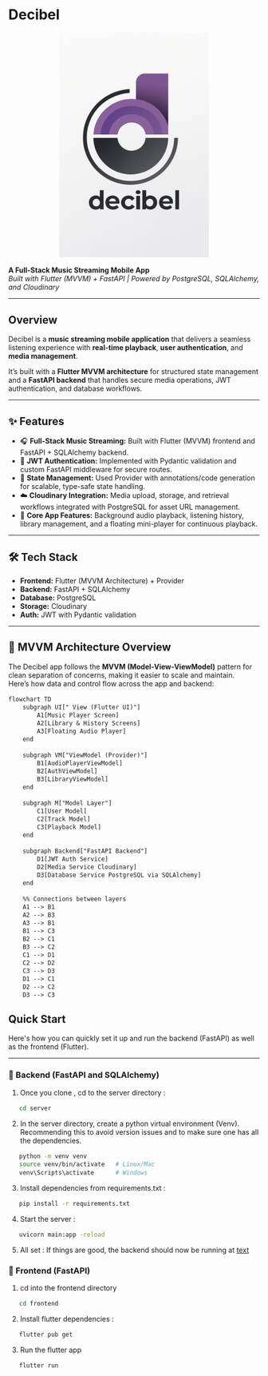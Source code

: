 # Decibel

<p align="center">
  <img src="client/assets/images/decibel_illustration.png" alt="App Icon" width="300"/>
</p>


**A Full-Stack Music Streaming Mobile App**  
_Built with Flutter (MVVM) + FastAPI | Powered by PostgreSQL, SQLAlchemy, and Cloudinary_

---

## Overview  

Decibel is a **music streaming mobile application** that delivers a seamless listening experience with **real-time playback**, **user authentication**, and **media management**.  

It’s built with a **Flutter MVVM architecture** for structured state management and a **FastAPI backend** that handles secure media operations, JWT authentication, and database workflows.  

---

## ✨ Features  

- 🎧 **Full-Stack Music Streaming:** Built with Flutter (MVVM) frontend and FastAPI + SQLAlchemy backend.  
- 🔐 **JWT Authentication:** Implemented with Pydantic validation and custom FastAPI middleware for secure routes.  
- 🧩 **State Management:** Used Provider with annotations/code generation for scalable, type-safe state handling.  
- ☁️ **Cloudinary Integration:** Media upload, storage, and retrieval workflows integrated with PostgreSQL for asset URL management.  
- 🔄 **Core App Features:** Background audio playback, listening history, library management, and a floating mini-player for continuous playback.  

---

## 🛠️ Tech Stack  

- **Frontend:** Flutter (MVVM Architecture) + Provider  
- **Backend:** FastAPI + SQLAlchemy  
- **Database:** PostgreSQL  
- **Storage:** Cloudinary  
- **Auth:** JWT with Pydantic validation  

---


## 🧩 MVVM Architecture Overview

The Decibel app follows the **MVVM (Model-View-ViewModel)** pattern for clean separation of concerns, making it easier to scale and maintain.  
Here’s how data and control flow across the app and backend:

```mermaid
flowchart TD
    subgraph UI[" View (Flutter UI)"]
        A1[Music Player Screen]
        A2[Library & History Screens]
        A3[Floating Audio Player]
    end

    subgraph VM["ViewModel (Provider)"]
        B1[AudioPlayerViewModel]
        B2[AuthViewModel]
        B3[LibraryViewModel]
    end

    subgraph M["Model Layer"]
        C1[User Model]
        C2[Track Model]
        C3[Playback Model]
    end

    subgraph Backend["FastAPI Backend"]
        D1[JWT Auth Service]
        D2[Media Service Cloudinary]
        D3[Database Service PostgreSQL via SQLAlchemy]
    end

    %% Connections between layers
    A1 --> B1
    A2 --> B3
    A3 --> B1
    B1 --> C3
    B2 --> C1
    B3 --> C2
    C1 --> D1
    C2 --> D2
    C3 --> D3
    D1 --> C1
    D2 --> C2
    D3 --> C3

```


## Quick Start

Here's how you can quickly set it up and run the backend (FastAPI) as well as the frontend (Flutter).

---

### 🔹 Backend (FastAPI and SQLAlchemy)

1. Once you clone , cd to the server directory :
   
```bash
   cd server
```
2. In the server directory, create a python virtual environment (Venv). Recommending this to avoid version issues and to make sure one has all the dependencies.

   
```bash
   python -m venv venv
   source venv/bin/activate   # Linux/Mac
   venv\Scripts\activate      # Windows
```

3. Install dependencies from requirements.txt :

   
```bash
   pip install -r requirements.txt
```

4. Start the server :

   
```bash
   uvicorn main:app -reload
```

5. All set :
   If things are good, the backend should now be running at [text](http://127.0.0.1:8000)

### 🔹 Frontend (FastAPI)

1. cd into the frontend directory

   
```bash
   cd frontend
```

2. Install flutter dependencies :

   
```bash
   flutter pub get
```

3. Run the flutter app
   
```bash
   flutter run
```